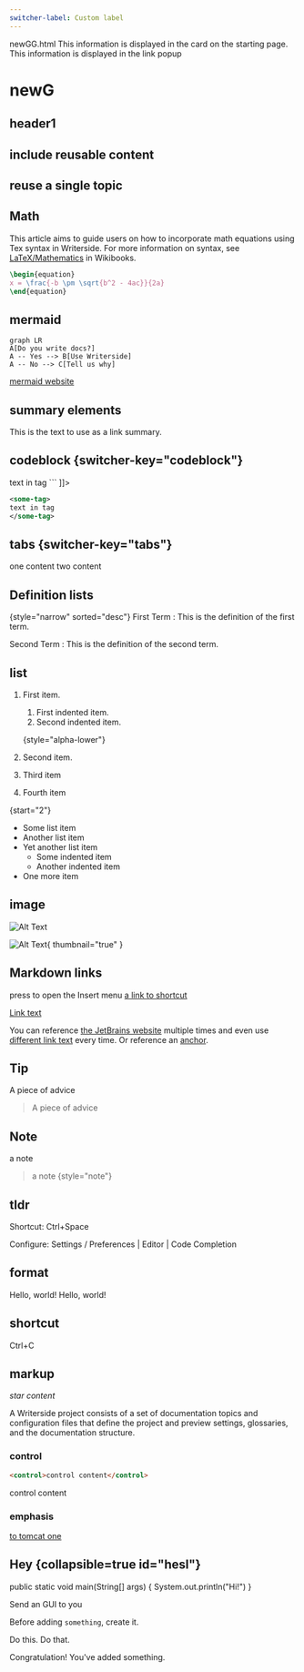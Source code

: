 ```yaml
---
switcher-label: Custom label
---
```


<no-index instance="hi"/>
<web-file-name>newGG.html</web-file-name>
<show-structure for="chapter,procedure" depth="3"/>
<card-summary>This information is displayed in the card on the starting page.</card-summary>
<link-summary>This information is displayed in the link popup</link-summary>
<link-summary rel="my-paragraph"/>

# newG

## header1

## include reusable content

<include from="warning_library.md" element-id="generic_warning">
  <var name="version" value="1.2.1"/>
</include>

## reuse a single topic

## Math

This article aims to guide users on how to incorporate math equations using Tex syntax in Writerside. For more information on syntax, see [LaTeX/Mathematics](https://en.wikibooks.org/wiki/LaTeX/Mathematics) in Wikibooks.

```tex
\begin{equation}
x = \frac{-b \pm \sqrt{b^2 - 4ac}}{2a}
\end{equation}
```

## mermaid

```mermaid
graph LR
A[Do you write docs?]
A -- Yes --> B[Use Writerside]
A -- No --> C[Tell us why]

```
[mermaid website](https://mermaid.js.org/)

## summary elements

<p id="my-paragraph">
    This is the text to use as a link summary.
</p>

## codeblock {switcher-key="codeblock"}
<code-block lang="xml">
    <![CDATA[
    ``` xml
    <some-tag>
    text in tag
    </some-tag>
    ```
    ]]>
</code-block>

```xml
<some-tag>
text in tag
</some-tag>
```

## tabs {switcher-key="tabs"}

<tabs>
  <tab title="one">
    one content
  </tab>
  <tab title="two">
    two content
  </tab>
</tabs>

## Definition lists

{style="narrow" sorted="desc"}
First Term
: This is the definition of the first term.

Second Term
: This is the definition of the second term.

## list

1. First item.
   1. First indented item.
   2. Second indented item.

   {style="alpha-lower"}
2. Second item.
3. Third item
4. Fourth item

{start="2"}

- Some list item
- Another list item
- Yet another list item
  - Some indented item
  - Another indented item
- One more item

## image

![Alt Text]($PROJECT_DIR$/Writerside/images/completion_procedure.png)  

![Alt Text]($WRS_MODULE$/images/convert_table_to_xml.png){ thumbnail="true" }

## Markdown links

press <shortcut key="$Insert"/> to open the Insert menu
[a link to shortcut](#shortcut)

[Link text](two.md "A summary to display when hovering over the link")

You can reference [the JetBrains website][jb] multiple times
and even use [different link text][jb] every time.
Or reference an [anchor][anc].

[jb]: https://www.jetbrains.com
[anc]: #shortcut

## Tip

<tip>
  <p>
    A piece of advice
  </p>
</tip>

> A piece
> of advice

## Note

<note>
  <p>a note</p>
</note>

> a note
> {style="note"}

## tldr

<tldr>
    <p>
        Shortcut: <shortcut>Ctrl+Space</shortcut>
    </p>
    <p>
        Configure: <ui-path>Settings / Preferences | Editor | Code Completion</ui-path>
    </p>
</tldr>

## format

<format style="bold" color="RosyBrown">Hello, world!</format>
<format style="subscript" color="Red">Hello, world!</format>

## shortcut

<shortcut>Ctrl+C</shortcut> 

<shortcut key="$Copy"/>


## markup

*star content*

<p>
    A Writerside
    <emphasis>project</emphasis>
    consists of a set of documentation topics
    and configuration files that define the
    project and preview settings, glossaries,
    and the documentation structure.
</p>

### control

```html
<control>control content</control>
```
<control>control content</control>

### emphasis


[to tomcat one](one.md)
## Hey {collapsible=true id="hesl"}
<compare first-title="B">
  <code-block src="a.js"></code-block>
  <code-block>
    public static void main(String[] args) {
      System.out.println("Hi!")
    }
  </code-block> 
</compare>

Send an <tooltip term="GUI">GUI</tooltip> to you

<procedure title="Add something" id="procedure-id" type="choices" collapsible="false">
   <p>Before adding <code>something</code>, create it.</p>
   <step>Do this.</step>
   <step><control>Do that.</control></step>
   <p>Congratulation! You've added something.</p>
</procedure>
